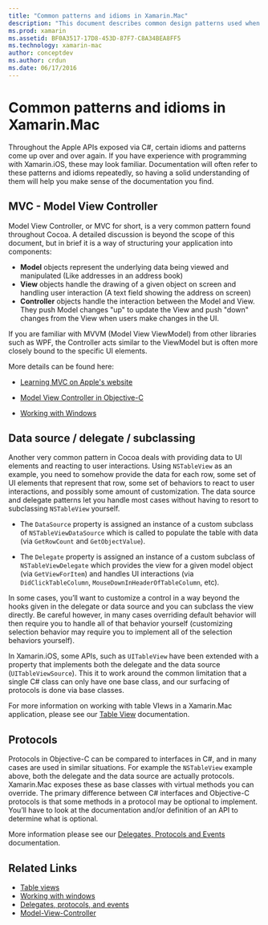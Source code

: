 ```yaml
---
title: "Common patterns and idioms in Xamarin.Mac"
description: "This document describes common design patterns used when building Xamarin.Mac apps. It discusses the model-view-controller pattern, the data source and delegate patterns, and protocols."
ms.prod: xamarin
ms.assetid: BF0A3517-17D8-453D-87F7-C8A34BEA8FF5
ms.technology: xamarin-mac
author: conceptdev
ms.author: crdun
ms.date: 06/17/2016
---
```


# Common patterns and idioms in Xamarin.Mac

Throughout the Apple APIs exposed via C#, certain idioms and patterns come up over and over again. If you have experience with programming with Xamarin.iOS, these may look familiar. Documentation will often refer to these patterns and idioms repeatedly, so having a solid understanding of them will help you make sense of the documentation you find.

## MVC - Model View Controller

Model View Controller, or MVC for short, is a very common pattern found throughout Cocoa. A detailed discussion is beyond the scope of this document, but in brief it is a way of structuring your application into components:

- **Model** objects represent the underlying data being viewed and manipulated (Like addresses in an address book)
- **View** objects handle the drawing of a given object on screen and handling user interaction (A text field showing the address on screen)
- **Controller** objects handle the interaction between the Model and View. They push Model changes "up" to update the View and push "down" changes from the View when users make changes in the UI.

If you are familiar with MVVM (Model View ViewModel) from other libraries such as WPF, the Controller acts similar to the ViewModel but is often more closely bound to the specific UI elements.

More details can be found here:

- [Learning MVC on Apple's website](https://developer.apple.com/library/ios/documentation/general/conceptual/devpedia-cocoacore/MVC.html)

- [Model View Controller in Objective-C](https://developer.apple.com/library/ios/documentation/general/conceptual/CocoaEncyclopedia/Model-View-Controller/Model-View-Controller.html)
- [Working with Windows](~/mac/user-interface/window.md)

## Data source / delegate / subclassing

Another very common pattern in Cocoa deals with providing data to UI elements and reacting to user interactions. Using `NSTableView` as an example, you need to somehow provide the data for each row, some set of UI elements that represent that row, some set of behaviors to react to user interactions, and possibly some amount of customization. The data source and delegate patterns let you handle most cases without having to resort to subclassing `NSTableView` yourself.

- The `DataSource` property is assigned an instance of a custom subclass of `NSTableViewDataSource` which is called to populate the table with data (via `GetRowCount` and `GetObjectValue`).

- The `Delegate` property is assigned an instance of a custom subclass of `NSTableViewDelegate` which provides the view for a given model object (via `GetViewForItem`) and handles UI interactions (via `DidClickTableColumn`, `MouseDownInHeaderOfTableColumn`, etc).

In some cases, you’ll want to customize a control in a way beyond the hooks given in the delegate or data source and you can subclass the view directly. Be careful however, in many cases overriding default behavior will then require you to handle all of that behavior yourself (customizing selection behavior may require you to implement all of the selection behaviors yourself).

In Xamarin.iOS, some APIs, such as `UITableView` have been extended with a property that implements both the delegate and the data source (`UITableViewSource`). This it to work around the common limitation that a single C# class can only have one base class, and our surfacing of protocols is done via base classes.

For more information on working with table VIews in a Xamarin.Mac application, please see our [Table View](~/mac/user-interface/table-view.md) documentation.

## Protocols

Protocols in Objective-C can be compared to interfaces in C#, and in many cases are used in similar situations. For example the `NSTableView` example above, both the delegate and the data source are actually protocols. Xamarin.Mac exposes these as  base classes with virtual methods you can override. The primary difference between C# interfaces and Objective-C protocols is that some methods in a protocol may be optional to implement. You’ll have to look at the documentation and/or definition of an API to determine what is optional.

More information please see our [Delegates, Protocols and Events](~/ios/app-fundamentals/delegates-protocols-and-events.md) documentation.

## Related Links

- [Table views](~/mac/user-interface/table-view.md)
- [Working with windows](~/mac/user-interface/window.md)
- [Delegates, protocols, and events](~/ios/app-fundamentals/delegates-protocols-and-events.md)
- [Model-View-Controller](https://developer.apple.com/library/ios/documentation/general/conceptual/CocoaEncyclopedia/Model-View-Controller/Model-View-Controller.html)
